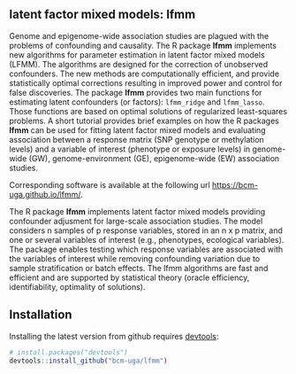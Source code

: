 
## latent factor mixed models: lfmm

Genome and epigenome-wide association studies are plagued with
the problems of confounding and causality. The R package **lfmm** implements new
 algorithms for parameter estimation in latent factor mixed models (LFMM). The algorithms are designed for the correction of unobserved confounders. The new methods are computationally efficient, and provide statistically optimal corrections resulting in improved power and control for false discoveries. The package **lfmm** provides two main functions for estimating latent confounders (or factors): `lfmm_ridge` and `lfmm_lasso`. Those functions are based on optimal solutions of regularized least-squares problems. A short tutorial provides brief examples on how the R packages **lfmm** can be used for fitting latent factor mixed models and evaluating association between a response matrix (SNP genotype or methylation levels) and a variable of interest (phenotype or exposure levels) in genome-wide (GW), genome-environment (GE), epigenome-wide (EW) association studies. 
 
 
 Corresponding software is available at the following url <https://bcm-uga.github.io/lfmm/>.

The R package **lfmm** implements latent factor mixed models providing confounder 
adjusment for large-scale association studies. The model considers n samples of p response 
variables, stored in an n x p matrix, and one or several variables of interest (e.g., 
phenotypes, ecological variables). The package enables testing which response variables 
are associated with the variables of interest while removing confounding variation due to sample stratification or batch effects. The lfmm algorithms are fast and efficient and are supported by statistical
theory (oracle efficiency, identifiability, optimality of solutions).



## Installation

Installing the latest version from github requires [devtools](https://github.com/hadley/devtools):
```R
# install.packages("devtools")
devtools::install_github("bcm-uga/lfmm")
```

